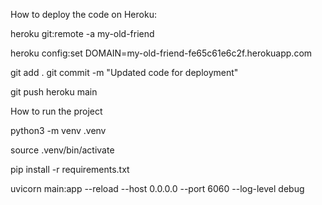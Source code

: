 
How to deploy the code on Heroku:

heroku git:remote -a my-old-friend

heroku config:set DOMAIN=my-old-friend-fe65c61e6c2f.herokuapp.com

git add .
git commit -m "Updated code for deployment"

git push heroku main



How to run the project

python3 -m venv .venv

source .venv/bin/activate

pip install -r requirements.txt

uvicorn main:app --reload --host 0.0.0.0 --port 6060 --log-level debug